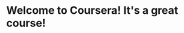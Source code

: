 <!DOCTYPE html>
<html>
<head>
	<meta charset="utf-8">
	<meta name="viewport" content="width=device-width, initial-scale=1">
	<title>Welcome to Coursera!</title>
</head>
<body>
	<h1>Welcome to Coursera! It's a great course!
	</h1>
	</body>
</html>